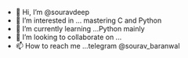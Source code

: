- 👋 Hi, I’m @souravdeep
- 👀 I’m interested in ... mastering C and Python
- 🌱 I’m currently learning ...Python mainly 
- 💞️ I’m looking to collaborate on ...
- 📫 How to reach me ...telegram @sourav_baranwal

<!---
souravwwpe/souravwwpe is a ✨ special ✨ repository because its `README.md` (this file) appears on your GitHub profile.
You can click the Preview link to take a look at your changes.
--->
